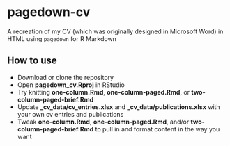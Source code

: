 # pagedown-cv
A recreation of my CV (which was originally designed in Microsoft Word) in HTML using `pagedown` for R Markdown

## How to use
- Download or clone the repository
- Open **pagedown_cv.Rproj** in RStudio
- Try knitting **one-column.Rmd**, **one-column-paged.Rmd**, or **two-column-paged-brief.Rmd**
- Update **_cv_data/cv_entries.xlsx** and **_cv_data/publications.xlsx** with your own cv entries and publications
- Tweak **one-column.Rmd**, **one-column-paged.Rmd**, and/or **two-column-paged-brief.Rmd** to pull in and format content in the way you want
